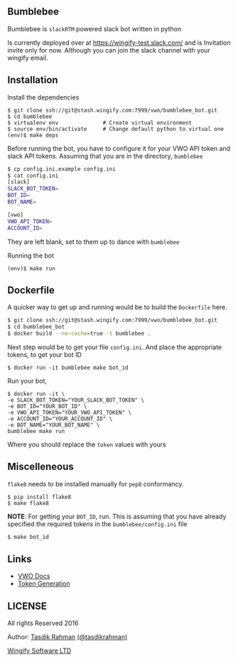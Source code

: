 ## Bumblebee

Bumblebee is `slackRTM` powered slack bot written in python

Is currently deployed over at https://wingify-test.slack.com/
and is Invitation invite only for now. Although you can join the slack channel with your wingify email.

## Installation

Install the dependencies

    $ git clone ssh://git@stash.wingify.com:7999/vwo/bumblebee_bot.git
    $ cd bumblebee
    $ virtualenv env              # Create virtual environment
    $ source env/bin/activate     # Change default python to virtual one
    (env)$ make deps

Before running the bot, you have to configure it for your VWO API token and slack API tokens. Assuming that you are in the directory, `bumblebee`

```sh
$ cp config.ini.example config.ini
$ cat config.ini
[slack]
SLACK_BOT_TOKEN=
BOT_ID=
BOT_NAME=

[vwo]
VWO_API_TOKEN=
ACCOUNT_ID=
```

They are left blank, set to them up to dance with `bumblebee`

Running the bot

    (env)$ make run

## Dockerfile

A quicker way to get up and running would be to build the `Dockerfile` here.

```sh
$ git clone ssh://git@stash.wingify.com:7999/vwo/bumblebee_bot.git
$ cd bumblebee_bot
$ docker build --no-cache=true -t bumblebee .
```

Next step would be to get your file `config.ini`. And place the appropriate tokens, to get your bot ID

`$ docker run -it bumblebee make bot_id`

Run your bot,

```
$ docker run -it \
-e SLACK_BOT_TOKEN="YOUR_SLACK_BOT_TOKEN" \
-e BOT_ID="YOUR_BOT_ID" \
-e VWO_API_TOKEN="YOUR_VWO_API_TOKEN" \
-e ACCOUNT_ID="YOUR_ACCOUNT_ID" \
-e BOT_NAME="YOUR_BOT_NAME" \
bumblebee make run
```

Where you should replace the `token` values with yours

## Miscelleneous

`flake8` needs to be installed manually for `pep8` conformancy.

    $ pip install flake8
    $ make flake8

**NOTE**: For getting your `BOT_ID`, run. This is assuming that you have
already specified the required tokens in the `bumblebee/config.ini` file


```sh
$ make bot_id
```

## Links

- [VWO Docs](http://developers.vwo.com/docs/introduction/)
- [Token Generation](https://app.vwo.com/#/developers/tokens/)


## LICENSE

All rights Reserved 2016

Author: [Tasdik Rahman](http://tasdikrahman.me/) [(@tasdikrahman)](https://twitter.com/tasdikrahman/)

[Wingify Software LTD](http://wingify.com/)